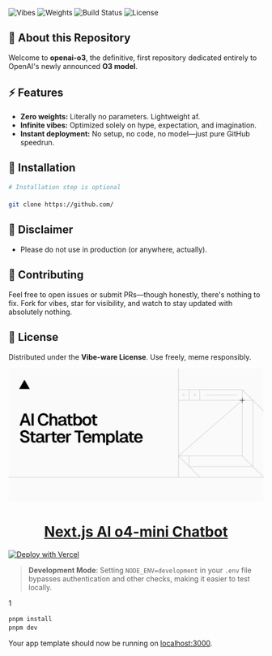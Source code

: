 ![Vibes](https://img.shields.io/badge/vibes-100%25-brightgreen)
![Weights](https://img.shields.io/badge/weights-0%25-red)
![Build Status](https://img.shields.io/badge/build-passing-success)
![License](https://img.shields.io/badge/license-vibe--ware-blue)



## 🚀 About this Repository

Welcome to **openai-o3**, the definitive, first repository dedicated entirely to OpenAI's newly announced **O3 model**.

## ⚡ Features

- **Zero weights:** Literally no parameters. Lightweight af.
- **Infinite vibes:** Optimized solely on hype, expectation, and imagination.
- **Instant deployment:** No setup, no code, no model—just pure GitHub speedrun.

## 🔧 Installation

```bash
# Installation step is optional

git clone https://github.com/

```

## 🚨 Disclaimer


- Please do not use in production (or anywhere, actually).


## 📢 Contributing

Feel free to open issues or submit PRs—though honestly, there's nothing to fix. Fork for vibes, star for visibility, and watch to stay updated with absolutely nothing.


## 📝 License

Distributed under the **Vibe-ware License**. Use freely, meme responsibly.






<a href="https://chat.vercel.ai/">
  <img alt="Next.js 14 and App Router-ready AI chatbot." src="app/(chat)/opengraph-image.png">
  <h1 align="center">Next.js AI o4-mini Chatbot</h1>
</a>




[![Deploy with Vercel](https://vercel.com/button)](https://vercel.com/new/clone?repository-url=https%3A%2F%2Fgithub.com%2Fadmineral%2Fo3-turbo-ultra-pro-max&env=OPENAI_API_KEY&envDescription=Your%20OpenAI%20API%20Key&project-name=o3-turbo-ultra-pro-max&repository-name=o3-turbo-ultra-pro-max&demo-title=O3%20Turbo%20Ultra%20Pro%20Max&demo-description=OpenAI%20O3%20Model%20Chatbot&demo-url=https%3A%2F%2Fchat.vercel.ai)



> **Development Mode**: Setting `NODE_ENV=development` in your `.env` file bypasses authentication and other checks, making it easier to test locally.

1
```bash
pnpm install
pnpm dev
```

Your app template should now be running on [localhost:3000](http://localhost:3000/).
